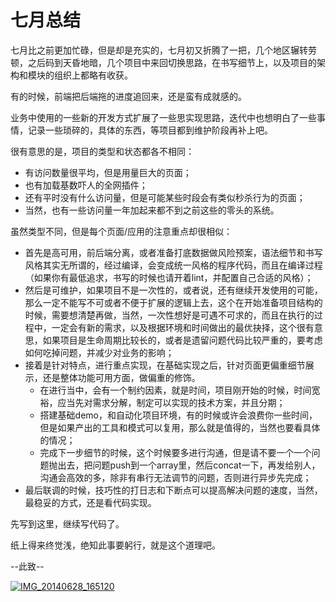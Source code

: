 # 七月总结

七月比之前更加忙碌，但是却是充实的，七月初又折腾了一把，几个地区辗转劳顿，之后码到天昏地暗，几个项目中来回切换思路，在书写细节上，以及项目的架构和模块的组织上都略有收获。

有的时候，前端把后端拖的进度追回来，还是蛮有成就感的。

业务中使用的一些新的开发方式扩展了一些思实现思路，迭代中也想明白了一些事情，记录一些琐碎的，具体的东西，等项目都到维护阶段再补上吧。

很有意思的是，项目的类型和状态都各不相同：

- 有访问数量很平均，但是用量巨大的页面；
- 也有加载基数吓人的全网插件；
- 还有平时没有什么访问量，但是可能某些时段会有类似秒杀行为的页面；
- 当然，也有一些访问量一年加起来都不到之前这些的零头的系统。

虽然类型不同，但是每个页面/应用的注意重点却很相似：

- 首先是高可用，前后端分离，或者准备打底数据做风险预案，语法细节和书写风格其实无所谓的，经过编译，会变成统一风格的程序代码，而且在编译过程（如果你有最低追求，书写的时候也请开着lint，并配置自己合适的风格）；
- 然后是可维护，如果项目不是一次性的，或者说，还有继续开发使用的可能，那么一定不能写不可或者不便于扩展的逻辑上去，这个在开始准备项目结构的时候，需要想清楚再做，当然，一次性想好是可遇不可求的，而且在执行的过程中，一定会有新的需求，以及根据环境和时间做出的最优抉择，这个很有意思，如果项目是生命周期比较长的，或者是遗留问题代码比较严重的，要考虑如何吃掉问题，并减少对业务的影响；
- 接着是针对特点，进行重点实现，在基础实现之后，针对页面更偏重细节展示，还是整体功能可用方面，做偏重的修饰。
	- 在进行当中，会有一个制约因素，就是时间，项目刚开始的时候，时间宽裕，应当先对需求分解，制定可以实现的技术方案，并且分期；
	- 搭建基础demo，和自动化项目环境，有的时候或许会浪费你一些时间，但是如果产出的工具和模式可以复用，那么就是值得的，当然也要看具体的情况；
	- 完成下一步细节的时候，这个时候要多进行沟通，但是请不要一个一个问题抛出去，把问题push到一个array里，然后concat一下，再发给别人，沟通会高效的多，除非有串行无法调节的问题，否则进行异步先完成；
- 最后联调的时候，技巧性的打日志和下断点可以提高解决问题的速度，当然，最稳妥的方式，还是看代码实现。

先写到这里，继续写代码了。

纸上得来终觉浅，绝知此事要躬行，就是这个道理吧。

--此致--

[![IMG_20140628_165120](https://attachment.soulteary.com/2014/08/01/IMG_20140628_165120.jpg "IMG_20140628_165120")](https://attachment.soulteary.com/2014/08/01/IMG_20140628_165120.jpg)

